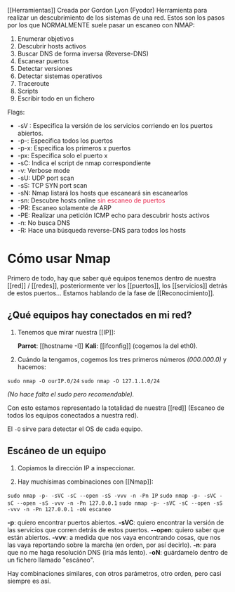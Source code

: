 [[Herramientas]]
Creada por Gordon Lyon (Fyodor)
Herramienta para realizar un descubrimiento de los sistemas de una red.
Estos son los pasos por los que NORMALMENTE suele pasar un escaneo con NMAP:
1. Enumerar objetivos
2. Descubrir hosts activos
3. Buscar DNS de forma inversa (Reverse-DNS)
4. Escanear puertos
5. Detectar versiones
6. Detectar sistemas operativos
7. Traceroute
8. Scripts
9. Escribir todo en un fichero

Flags:

- -sV : Especifica la versión de los servicios corriendo en los puertos abiertos.
- -p-: Especifica todos los puertos
- -p-x: Especifica los primeros x puertos
- -px: Especifica solo el puerto x
- -sC: Indica el script de nmap correspondiente
- -v: Verbose mode
- -sU: UDP port scan
- -sS: TCP SYN port scan
- -sN: Nmap listará los hosts que escaneará sin escanearlos
- -sn: Descubre hosts online <span style="color:#e8264d">sin escaneo de puertos</span>
- -PR: Escaneo solamente de ARP
- -PE: Realizar una petición ICMP echo para descubrir hosts activos
- -n: No busca DNS
- -R: Hace una búsqueda reverse-DNS para todos los hosts


# Cómo usar Nmap

Primero de todo, hay que saber qué equipos tenemos dentro de nuestra [[red]] / [[redes]], posteriormente ver los [[puertos]], los [[servicios]] detrás de estos puertos... Estamos hablando de la fase de [[Reconocimiento]].

## ¿Qué equipos hay conectados en mi red?

1. Tenemos que mirar nuestra [[IP]]:

	**Parrot**: [[hostname -I]]
	**Kali**: [[ifconfig]] (cogemos la del eth0).

2. Cuándo la tengamos, cogemos los tres primeros números _(000.000.0)_ y hacemos:

`sudo nmap -O ourIP.0/24`
`sudo nmap -O 127.1.1.0/24`

_(No hace falta el sudo pero recomendable)._

Con esto estamos representado la totalidad de nuestra [[red]]  (Escaneo de todos los equipos conectados a nuestra red).

El `-O` sirve para detectar el OS de cada equipo.


## Escáneo de un equipo

1. Copiamos la dirección IP a inspeccionar.

2. Hay muchísimas combinaciones con [[Nmap]]:

`sudo nmap -p- -sVC -sC --open -sS -vvv -n -Pn IP`
`sudo nmap -p- -sVC -sC --open -sS -vvv -n -Pn 127.0.0.1`
`sudo nmap -p- -sVC -sC --open -sS -vvv -n -Pn 127.0.0.1 -oN escaneo`

**-p**: quiero encontrar puertos abiertos.
**-sVC**: quiero encontrar la versión de las servicios que corren detrás de estos puertos.
**--open**: quiero saber que están abiertos.
**-vvv**: a medida que nos vaya encontrando cosas, que nos las vaya reportando sobre la marcha (en orden, por así decirlo).
**-n**: para que no me haga resolución DNS (iría más lento).
**-oN**: guárdamelo dentro de un fichero llamado "escáneo".

Hay combinaciones similares, con otros parámetros, otro orden, pero casi siempre es así.